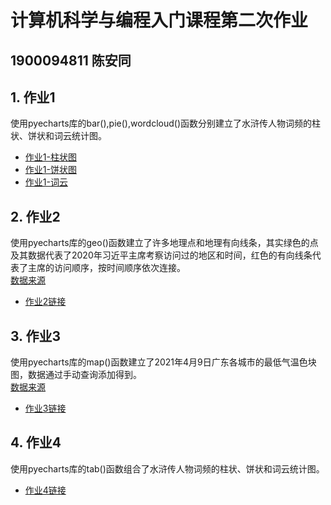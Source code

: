 # 计算机科学与编程入门课程第二次作业
## 1900094811 陈安同
## 1. 作业1
使用pyecharts库的bar(),pie(),wordcloud()函数分别建立了水浒传人物词频的柱状、饼状和词云统计图。  
* [作业1-柱状图](https://antonioo-c.github.io/bar_shuihu.html)  
* [作业1-饼状图](https://antonioo-c.github.io/pie_shuihu.html)  
* [作业1-词云](https://antonioo-c.github.io/wordcloud_shuihu.html)  
## 2. 作业2  
使用pyecharts库的geo()函数建立了许多地理点和地理有向线条，其实绿色的点及其数据代表了2020年习近平主席考察访问过的地区和时间，红色的有向线条代表了主席的访问顺序，按时间顺序依次连接。  
[数据来源](http://cpc.people.com.cn/n1/2021/0128/c164113-32014953.html)  
* [作业2链接](https://antonioo-c.github.io/geo_2020president_visits.html)  
## 3. 作业3  
使用pyecharts库的map()函数建立了2021年4月9日广东各城市的最低气温色块图，数据通过手动查询添加得到。  
[数据来源](http://www.weather.com.cn/forecast/)  
* [作业3链接](https://antonioo-c.github.io/map_guangdongtemp.html)  
## 4. 作业4  
使用pyecharts库的tab()函数组合了水浒传人物词频的柱状、饼状和词云统计图。
* [作业4链接](https://antonioo-c.github.io/tab_shuihu.html)
